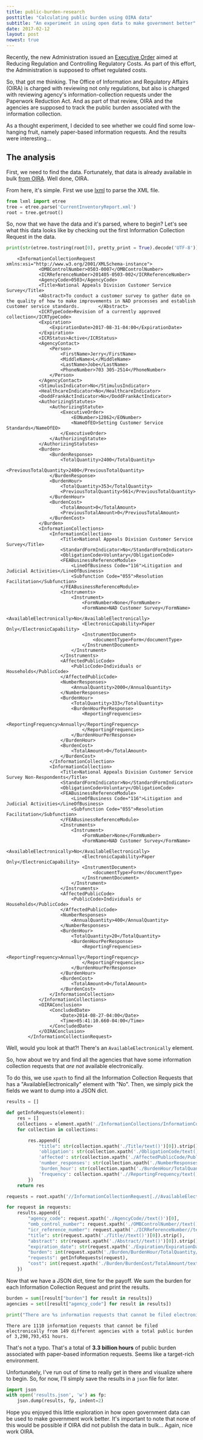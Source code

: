 ```yaml
---
title: public-burden-research
posttitle: "Calculating public burden using OIRA data"
subtitle: "An experiment in using open data to make government better"
date: 2017-02-12
layout: post
newest: true
---
```


Recently, the new Administration issued an [Executive Order](https://www.whitehouse.gov/the-press-office/2017/01/30/presidential-executive-order-reducing-regulation-and-controlling) aimed at Reducing Regulation and Controlling Regulatory Costs. As part of this effort, the Administration is supposed to offset regulated costs.

So, that got me thinking. The Office of Information and Regulatory Affairs (OIRA) is charged with reviewing not only regulations, but also is charged with reviewing agency's information-collection requests under the Paperwork Reduction Act. And as part of that review, OIRA and the agencies are supposed to track the public burden associated with the information collection.

As a thought experiment, I decided to see whether we could find some low-hanging fruit, namely paper-based information requests. And the results were interesting...

## The analysis

First, we need to find the data. Fortunately, that data is already available in bulk [from OIRA](https://www.reginfo.gov/public/do/PRAXML). Well done, OIRA.

From here, it's simple. First we use [lxml](http://lxml.de/) to parse the XML file.


```python
from lxml import etree
tree = etree.parse('CurrentInventoryReport.xml')
root = tree.getroot()
```

So, now that we have the data and it's parsed, where to begin? Let's see what this data looks like by checking out the first Information Collection Request in the data.


```python
print(str(etree.tostring(root[0], pretty_print = True).decode('UTF-8')))
```

```
    <InformationCollectionRequest xmlns:xsi="http://www.w3.org/2001/XMLSchema-instance">
            <OMBControlNumber>0503-0007</OMBControlNumber>
            <ICRReferenceNumber>201405-0503-002</ICRReferenceNumber>
            <AgencyCode>0503</AgencyCode>
            <Title>National Appeals Division Customer Service Survey</Title>
            <Abstract>To conduct a customer survey to gather date on the quality of how to make improvements in NAD processes and establish customer service standards.       </Abstract>
            <ICRTypeCode>Revision of a currently approved collection</ICRTypeCode>
            <Expiration>
                <ExpirationDate>2017-08-31-04:00</ExpirationDate>
            </Expiration>
            <ICRStatus>Active</ICRStatus>
            <AgencyContact>
                <Person>
                    <FirstName>Jerry</FirstName>
                    <MiddleName>L</MiddleName>
                    <LastName>Jobe</LastName>
                    <PhoneNumber>703 305-2514</PhoneNumber>
                </Person>
            </AgencyContact>
            <StimulusIndicator>No</StimulusIndicator>
            <HealthcareIndicator>No</HealthcareIndicator>
            <DoddFrankActIndicator>No</DoddFrankActIndicator>
            <AuthorizingStatutes>
                <AuthorizingStatute>
                    <ExecutiveOrder>
                        <EONumber>12862</EONumber>
                        <NameOfEO>Setting Customer Service Standards</NameOfEO>
                    </ExecutiveOrder>
                </AuthorizingStatute>
            </AuthorizingStatutes>
            <Burden>
                <BurdenResponse>
                    <TotalQuantity>2400</TotalQuantity>
                    <PreviousTotalQuantity>2400</PreviousTotalQuantity>
                </BurdenResponse>
                <BurdenHour>
                    <TotalQuantity>353</TotalQuantity>
                    <PreviousTotalQuantity>561</PreviousTotalQuantity>
                </BurdenHour>
                <BurdenCost>
                    <TotalAmount>0</TotalAmount>
                    <PreviousTotalAmount>0</PreviousTotalAmount>
                </BurdenCost>
            </Burden>
            <InformationCollections>
                <InformationCollection>
                    <Title>National Appeals Division Customer Service Survey</Title>
                    <StandardFormIndicator>No</StandardFormIndicator>
                    <ObligationCode>Voluntary</ObligationCode>
                    <FEABusinessReferenceModule>
                        <LineOfBusiness Code="116">Litigation and Judicial Activities</LineOfBusiness>
                        <Subfunction Code="055">Resolution Facilitation</Subfunction>
                    </FEABusinessReferenceModule>
                    <Instruments>
                        <Instrument>
                            <FormNumber>None</FormNumber>
                            <FormName>NAD Customer Survey</FormName>
                            <AvailableElectronically>No</AvailableElectronically>
                            <ElectronicCapability>Paper Only</ElectronicCapability>
                            <InstrumentDocument>
                                <documentType>Form</documentType>
                            </InstrumentDocument>
                        </Instrument>
                    </Instruments>
                    <AffectedPublicCode>
                        <PublicCode>Individuals or Households</PublicCode>
                    </AffectedPublicCode>
                    <NumberResponses>
                        <AnnualQuantity>2000</AnnualQuantity>
                    </NumberResponses>
                    <BurdenHour>
                        <TotalQuantity>333</TotalQuantity>
                        <BurdenHourPerResponse>
                            <ReportingFrequencies>
                                <ReportingFrequency>Annually</ReportingFrequency>
                            </ReportingFrequencies>
                        </BurdenHourPerResponse>
                    </BurdenHour>
                    <BurdenCost>
                        <TotalAmount>0</TotalAmount>
                    </BurdenCost>
                </InformationCollection>
                <InformationCollection>
                    <Title>National Appeals Division Customer Service Survey Non-Respondents</Title>
                    <StandardFormIndicator>No</StandardFormIndicator>
                    <ObligationCode>Voluntary</ObligationCode>
                    <FEABusinessReferenceModule>
                        <LineOfBusiness Code="116">Litigation and Judicial Activities</LineOfBusiness>
                        <Subfunction Code="055">Resolution Facilitation</Subfunction>
                    </FEABusinessReferenceModule>
                    <Instruments>
                        <Instrument>
                            <FormNumber>None</FormNumber>
                            <FormName>NAD Customer Survey</FormName>
                            <AvailableElectronically>No</AvailableElectronically>
                            <ElectronicCapability>Paper Only</ElectronicCapability>
                            <InstrumentDocument>
                                <documentType>Form</documentType>
                            </InstrumentDocument>
                        </Instrument>
                    </Instruments>
                    <AffectedPublicCode>
                        <PublicCode>Individuals or Households</PublicCode>
                    </AffectedPublicCode>
                    <NumberResponses>
                        <AnnualQuantity>400</AnnualQuantity>
                    </NumberResponses>
                    <BurdenHour>
                        <TotalQuantity>20</TotalQuantity>
                        <BurdenHourPerResponse>
                            <ReportingFrequencies>
                                <ReportingFrequency>Annually</ReportingFrequency>
                            </ReportingFrequencies>
                        </BurdenHourPerResponse>
                    </BurdenHour>
                    <BurdenCost>
                        <TotalAmount>0</TotalAmount>
                    </BurdenCost>
                </InformationCollection>
            </InformationCollections>
            <OIRAConclusion>
                <ConcludedDate>
                    <Date>2014-08-27-04:00</Date>
                    <Time>05:41:10.660-04:00</Time>
                </ConcludedDate>
            </OIRAConclusion>
        </InformationCollectionRequest>
```

Well, would you look at that?! There's an `AvailableElectronically` element.

So, how about we try and find all the agencies that have some information collection requests that *are not* available electronically.

To do this, we use `xpath` to find all the Information Collection Requests that has a "AvailableElectronically" element with "No". Then, we simply pick the fields we want to dump into a JSON dict.


```python
results = []

def getInfoRequests(element):
    res = []
    collections = element.xpath('./InformationCollections/InformationCollection')
    for collection in collections:

        res.append({
            "title": str(collection.xpath('./Title/text()')[0]).strip(),
            'obligation': str(collection.xpath('./ObligationCode/text()')[0]).strip(),
            'affected': str(collection.xpath('./AffectedPublicCode/PublicCode/text()')[0].strip()),
            'number_responses': str(collection.xpath('./NumberResponses/AnnualQuantity/text()')[0].strip()),
            'burden_hour': str(collection.xpath('./BurdenHour/TotalQuantity/text()')[0].strip()),
            'frequency': collection.xpath('.//ReportingFrequency/text()'),
        })
    return res

requests = root.xpath('//InformationCollectionRequest[.//AvailableElectronically/text()[. = "No"]]')

for request in requests:
    results.append({
        "agency_code": request.xpath('./AgencyCode//text()')[0],
        "omb_control_number": request.xpath('./OMBControlNumber//text()')[0],
        "icr_reference_number": request.xpath('./ICRReferenceNumber//text()')[0],
        "title": str(request.xpath('./Title//text()')[0]).strip(),
        "abstract": str(request.xpath('./Abstract//text()')[0]).strip(),
        "expiration_date": str(request.xpath('./Expiration/ExpirationDate//text()')[0]).strip(),
        "burden": int(request.xpath('./Burden/BurdenHour/TotalQuantity/text()')[0]),
        "requests": getInfoRequests(request),
        "cost": int(request.xpath('./Burden/BurdenCost/TotalAmount/text()')[0]),
    })
```

Now that we have a JSON dict, time for the payoff. We sum the burden for each Information Collection Request and print the results.


```python
burden = sum([result["burden"] for result in results])
agencies = set([result["agency_code"] for result in results])

print("There are %s information requests that cannot be filed electronically from %s different agencies with a total public burden of %s hours." % (len(results), len(agencies), "{:,}".format(burden)))
```

    There are 1110 information requests that cannot be filed electronically from 149 different agencies with a total public burden of 3,298,793,451 hours.


That's not a typo. That's a total of **3.3 billion hours** of public burden associated with paper-based information requests. Seems like a target-rich environment.

Unfortunately, I've run out of time to really get in there and visualize where to begin. So, for now, I'll simply save the results in a `json` file for later.


```python
import json
with open('results.json', 'w') as fp:
    json.dump(results, fp, indent=2)
```

Hope you enjoyed this little exploration in how open government data can be used to make government work better. It's important to note that none of this would be possible if OIRA did not publish the data in bulk... Again, nice work OIRA.
